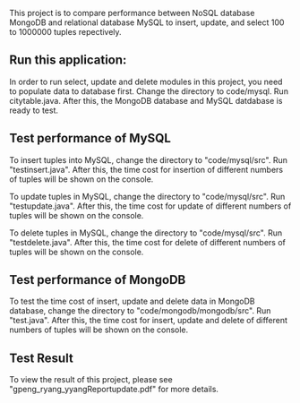 This project is to compare performance between NoSQL database MongoDB and relational database MySQL to insert, update, and select 100 to 1000000 tuples repectively.

## Run this application:

In order to run select, update and delete modules in this project, you need to populate data to database first. Change the directory to code/mysql. Run citytable.java. After this, the MongoDB database and MySQL datdabase is ready to test.

## Test performance of MySQL

To insert tuples into MySQL, change the directory to "code/mysql/src". Run "testinsert.java". After this, the time cost for insertion of different numbers of tuples will be shown on the console. 

To update tuples in MySQL, change the directory to "code/mysql/src". Run "testupdate.java". After this, the time cost for update of different numbers of tuples will be shown on the console. 

To delete tuples in MySQL, change the directory to "code/mysql/src". Run "testdelete.java". After this, the time cost for delete of different numbers of tuples will be shown on the console. 

## Test performance of MongoDB

To test the time cost of insert, update and delete data in MongoDB database, change the directory to "code/mongodb/mongodb/src". Run "test.java". After this, the time cost for insert, update and delete of different numbers of tuples will be shown on the console. 

## Test Result

To view the result of this project, please see "gpeng_ryang_yyangReportupdate.pdf" for more details.
